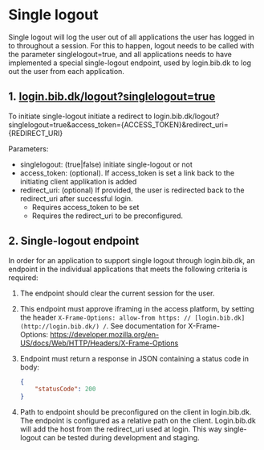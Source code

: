
# Single logout

Single logout will log the user out of all applications the user has logged in to throughout a session. For this to happen, logout needs to be called with the parameter singlelogout=true, and all applications needs to have implemented a special single-logout endpoint, used by login.bib.dk to log out the user from each application. 

## 1\. [login.bib.dk/logout?singlelogout=true](http://login.bib.dk/logout?singlelogout=true)

To initiate single-logout initiate a redirect to login.bib.dk/logout?singlelogout=true&access_token={ACCESS_TOKEN}&redirect_uri={REDIRECT_URI}

Parameters:

-   singlelogout: (true|false) initiate single-logout or not 
-   access_token: (optional). If access_token is set a link back to the initiating client applikation is added
-   redirect_uri: (optional) If provided, the user is redirected back to the redirect_uri after successful login.
    -   Requires access_token to be set
    -   Requires the redirect_uri to be preconfigured.

## 2\. Single-logout endpoint

In order for an application to support single logout through login.bib.dk, an endpoint in the individual applications that meets the following criteria is required:

1.  The endpoint should clear the current session for the user. 
2.  This endpoint must approve iframing in the access platform, by setting the header `X-Frame-Options: allow-from https: // [login.bib.dk](http://login.bib.dk/) /`. See documentation for X-Frame-Options: <https://developer.mozilla.org/en-US/docs/Web/HTTP/Headers/X-Frame-Options>
3.  Endpoint must return a response in JSON containing a status code in body:

    ```json
    {
    	"statusCode": 200
    }
    ```
4.  Path to endpoint should be preconfigured on the client in login.bib.dk. The endpoint is configured as a relative path on the client. Login.bib.dk will add the host from the redirect_uri used at login. This way single-logout can be tested during development and staging.
